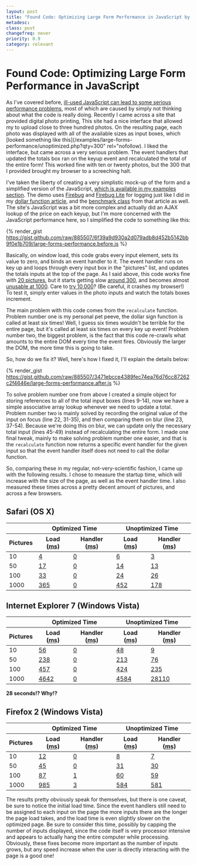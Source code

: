 ```yaml
---
layout: post
title: "Found Code: Optimizing Large Form Performance in JavaScript by Eric DeLabar"
metadesc: 
class: post
changefreq: never
priority: 0.9
category: relevant
---
```

# Found Code: Optimizing Large Form Performance in JavaScript

As I've covered before, [ill-used JavaScript can lead to some serious performance problems](/2008/04/javascript-getelementbyid-performance.html), 
most of which are caused by simply not thinking about what the code is really doing.  Recently I came across a 
site that provided digital photo printing,  This site had a nice interface that allowed my to upload close to 
three hundred photos.  On the resulting page, each photo was displayed with all of the available sizes as input 
boxes, which [looked something like this](/examples/large-forms-performance/unoptimized.php?qty=300" rel="nofollow). 
I liked the interface, but came across a very serious problem.  The event handlers that updated the totals box 
ran on the keyup event and recalculated the total of the entire form!  This worked fine with ten or twenty photos, 
but the 300 that I provided brought my browser to a screeching halt.

I've taken the liberty of creating a very simplistic mock-up of the form and a simplified version of the JavaScript, 
[which is available in my examples section](/examples/large-forms-performance/unoptimized.php?qty=300). 
The demo uses [Firebug](http://www.getfirebug.com/) and 
[Firebug Lite](http://www.getfirebug.com/lite.html) for logging just like I did in my 
[dollar function article](/2008/04/javascript-getelementbyid-performance.html), and the 
[benchmark class](/examples/lib/benchmark.js) from that article as well.  The site's JavaScript was a bit more 
complex and actually did an AJAX lookup of the price on each keyup, but I'm more concerned with 
the JavaScript performance here, so I simplified the code to something like this:

{% render_gist https://gist.github.com/raw/885507/6f39a9d930a2d079adb8d452b5142bb9f0e1b709/large-forms-performance.before.js %}

Basically, on window load, this code grabs every input element, sets its value to zero, and binds an event handler to it. 
The event handler runs on key up and loops through every input box in the "pictures" list, and updates the totals inputs 
at the top of the page.  As I said above, this code works fine with [20 pictures](/examples/large-forms-performance/unoptimized.php?qty=20), 
but it starts getting slow [around 300](/examples/large-forms-performance/unoptimized.php?qty=300), and becomes 
almost [unusable at 1000](/examples/large-forms-performance/unoptimized.php?qty=1000).  Care to 
[try 10,000](/examples/large-forms-performance/unoptimized.php?qty=10000)?  (Be careful, it crashes my browser!)  
To test it, simply enter values in the photo inputs and watch the totals boxes increment.

The main problem with this code comes from the  `recalculate` function.  Problem number one is my personal pet peeve, 
the dollar sign function is called at least six times!  Well, I guess six times wouldn't be terrible for the entire page, but 
it's called at least six times on every key up event!  Problem number two, the biggest problem, is the fact that this code 
re-crawls what amounts to the entire DOM every time the event fires.  Obviously the larger the DOM, the more time this is 
going to take.

So, how do we fix it?  Well, here's how I fixed it, I'll explain the details below:

{% render_gist https://gist.github.com/raw/885507/3471ebcce4389fec74ea76d76cc87262c2f4646e/large-forms-performance.after.js %}

To solve problem number one from above I created a simple object for storing references to all of the total input boxes (lines 9-14), 
now we have a simple associative array lookup whenever we need to update a total.  Problem number two is mainly solved by recording 
the original value of the input on focus (line 22, 31-35), and then comparing them on blur (line 23, 37-54).  Because we're doing 
this on blur, we can update only the necessary total input (lines 45-49) instead of recalculating the entire form.  I made one final 
tweak, mainly to make solving problem number one easier, and that is the  `recalculate` function now returns a specific 
event handler for the given input so that the event handler itself does not need to call the dollar function.

So, comparing these in my regular, not-very-scientific fashion, I came up with the following results.  I chose to measure the startup 
time, which will increase with the size of the page, as well as the event handler time.  I also measured these times across a pretty 
decent amount of pictures, and across a few browsers.

## Safari (OS X)

<table>
<thead>
<tr>
<th></th>
<th colspan="2">Optimized Time</th>
<th colspan="2">Unoptimized Time</th>
</tr>
<tr>
<th>Pictures</th>
<th>Load (<abbr title="milliseconds">ms</abbr>)</th>
<th>Handler (<abbr title="milliseconds">ms</abbr>)</th>
<th>Load (<abbr title="milliseconds">ms</abbr>)</th>
<th>Handler (<abbr title="milliseconds">ms</abbr>)</th>
</tr>
</thead>
<tbody>
<tr>
<td>10</td>
<td><a href="/examples/large-forms-performance/optimized.php?qty=10">4</a></td>
<td><a href="/examples/large-forms-performance/optimized.php?qty=10">0</a></td>
<td><a href="/examples/large-forms-performance/unoptimized.php?qty=10">6</a></td>
<td><a href="/examples/large-forms-performance/unoptimized.php?qty=10">3</a></td>
</tr>
<tr>
<td>50</td>
<td><a href="/examples/large-forms-performance/optimized.php?qty=50">17</a></td>
<td><a href="/examples/large-forms-performance/optimized.php?qty=50">0</a></td>
<td><a href="/examples/large-forms-performance/unoptimized.php?qty=50">14</a></td>
<td><a href="/examples/large-forms-performance/unoptimized.php?qty=50">13</a></td>
</tr>
<tr>
<td>100</td>
<td><a href="/examples/large-forms-performance/optimized.php?qty=100">33</a></td>
<td><a href="/examples/large-forms-performance/optimized.php?qty=100">0</a></td>
<td><a href="/examples/large-forms-performance/unoptimized.php?qty=100">24</a></td>
<td><a href="/examples/large-forms-performance/unoptimized.php?qty=100">26</a></td>
</tr>
<tr>
<td>1000</td>
<td><a href="/examples/large-forms-performance/optimized.php?qty=1000">365</a></td>
<td><a href="/examples/large-forms-performance/optimized.php?qty=1000">0</a></td>
<td><a href="/examples/large-forms-performance/unoptimized.php?qty=1000">452</a></td>
<td><a href="/examples/large-forms-performance/unoptimized.php?qty=1000">178</a></td>
</tr>
</tbody>
</table>

## Internet Explorer 7 (Windows Vista)

<table>
<thead>
<tr>
<th></th>
<th colspan="2">Optimized Time</th>
<th colspan="2">Unoptimized Time</th>
</tr>
<tr>
<th>Pictures</th>
<th>Load (<abbr title="milliseconds">ms</abbr>)</th>
<th>Handler (<abbr title="milliseconds">ms</abbr>)</th>
<th>Load (<abbr title="milliseconds">ms</abbr>)</th>
<th>Handler (<abbr title="milliseconds">ms</abbr>)</th>
</tr>
</thead>
<tbody>
<tr>
<td>10</td>
<td><a href="/examples/large-forms-performance/optimized.php?qty=10">56</a></td>
<td><a href="/examples/large-forms-performance/optimized.php?qty=10">0</a></td>
<td><a href="/examples/large-forms-performance/unoptimized.php?qty=10">48</a></td>
<td><a href="/examples/large-forms-performance/unoptimized.php?qty=10">9</a></td>
</tr>
<tr>
<td>50</td>
<td><a href="/examples/large-forms-performance/optimized.php?qty=50">238</a></td>
<td><a href="/examples/large-forms-performance/optimized.php?qty=50">0</a></td>
<td><a href="/examples/large-forms-performance/unoptimized.php?qty=50">213</a></td>
<td><a href="/examples/large-forms-performance/unoptimized.php?qty=50">76</a></td>
</tr>
<tr>
<td>100</td>
<td><a href="/examples/large-forms-performance/optimized.php?qty=100">457</a></td>
<td><a href="/examples/large-forms-performance/optimized.php?qty=100">0</a></td>
<td><a href="/examples/large-forms-performance/unoptimized.php?qty=100">424</a></td>
<td><a href="/examples/large-forms-performance/unoptimized.php?qty=100">235</a></td>
</tr>
<tr>
<td>1000</td>
<td><a href="/examples/large-forms-performance/optimized.php?qty=1000">4642</a></td>
<td><a href="/examples/large-forms-performance/optimized.php?qty=1000">0</a></td>
<td><a href="/examples/large-forms-performance/unoptimized.php?qty=1000">4584</a></td>
<td><a href="/examples/large-forms-performance/unoptimized.php?qty=1000">28110</a></td>
</tr>
</tbody>
</table>

**28 seconds!? Why!?**

## Firefox 2 (Windows Vista)

<table>
<thead>
<tr>
<th></th>
<th colspan="2">Optimized Time</th>
<th colspan="2">Unoptimized Time</th>
</tr>
<tr>
<th>Pictures</th>
<th>Load (<abbr title="milliseconds">ms</abbr>)</th>
<th>Handler (<abbr title="milliseconds">ms</abbr>)</th>
<th>Load (<abbr title="milliseconds">ms</abbr>)</th>
<th>Handler (<abbr title="milliseconds">ms</abbr>)</th>
</tr>
</thead>
<tbody>
<tr>
<td>10</td>
<td><a href="/examples/large-forms-performance/optimized.php?qty=10">12</a></td>
<td><a href="/examples/large-forms-performance/optimized.php?qty=10">0</a></td>
<td><a href="/examples/large-forms-performance/unoptimized.php?qty=10">8</a></td>
<td><a href="/examples/large-forms-performance/unoptimized.php?qty=10">7</a></td>
</tr>
<tr>
<td>50</td>
<td><a href="/examples/large-forms-performance/optimized.php?qty=50">45</a></td>
<td><a href="/examples/large-forms-performance/optimized.php?qty=50">0</a></td>
<td><a href="/examples/large-forms-performance/unoptimized.php?qty=50">31</a></td>
<td><a href="/examples/large-forms-performance/unoptimized.php?qty=50">30</a></td>
</tr>
<tr>
<td>100</td>
<td><a href="/examples/large-forms-performance/optimized.php?qty=100">87</a></td>
<td><a href="/examples/large-forms-performance/optimized.php?qty=100">1</a></td>
<td><a href="/examples/large-forms-performance/unoptimized.php?qty=100">60</a></td>
<td><a href="/examples/large-forms-performance/unoptimized.php?qty=100">59</a></td>
</tr>
<tr>
<td>1000</td>
<td><a href="/examples/large-forms-performance/optimized.php?qty=1000">985</a></td>
<td><a href="/examples/large-forms-performance/optimized.php?qty=1000">3</a></td>
<td><a href="/examples/large-forms-performance/unoptimized.php?qty=1000">584</a></td>
<td><a href="/examples/large-forms-performance/unoptimized.php?qty=1000">581</a></td>
</tr>
</tbody>
</table>

The results pretty obviously speak for themselves, but there is one caveat, be sure to notice the initial load time. 
Since the event handlers still need to be assigned to each input on the page the more inputs there are the longer the page 
load takes, and the load time is even slightly slower on the optimized page.  Be sure to consider this time, possibly by 
capping the number of inputs displayed, since the code itself is very processor intensive and appears to actually hang the 
entire computer while processing.  Obviously, these fixes become more important as the number of inputs grows, but any speed 
increase when the user is directly interacting with the page is a good one!
